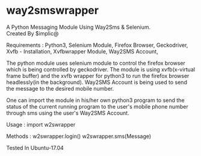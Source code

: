 # way2smswrapper
A Python Messaging Module Using Way2Sms & Selenium.  
Created By $implic@

Requirements : Python3, 
               Selenium Module, 
               Firefox Browser, 
               Geckodriver, 
               Xvfb - Installation, 
               Xvfbwrapper Module, 
               Way2SMS Account, 

The python module uses selenium module to control the firefox browser which is being controlled by geckodriver.
The module is using xvfb(x-virtual frame buffer) and the xvfb wrapper for python3 to run the firefox browser 
headlessly(in the background). Way2SMS Account is being used to send the message to the desired mobile number.

One can import the module in his/her own python3 program to send the status of the current running program to 
the user's mobile phone number through sms using the user's Way2SMS Account.

Usage   : import w2swrapper

Methods : w2swrapper.login()
          w2swrapper.sms(Message)

Tested In Ubuntu-17.04
